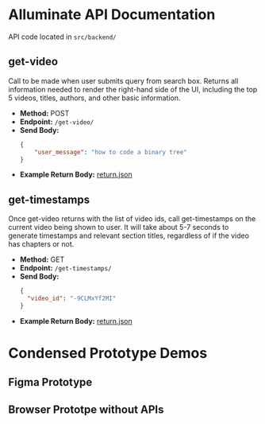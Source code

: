 # Alluminate API Documentation

API code located in `src/backend/`

## get-video

Call to be made when user submits query from search box. Returns all information needed to render the right-hand side of the UI, including the top 5 videos, titles, authors, and other basic information.

- **Method:** POST
- **Endpoint:** `/get-video/`
- **Send Body:**
    ```json
    {
        "user_message": "how to code a binary tree"
    }
    ```
- **Example Return Body:** [return.json](https://github.com/ayoung5555/alluminate-ai/blob/main/src/backend/get-video/return.json)


## get-timestamps

Once get-video returns with the list of video ids, call get-timestamps on the current video being shown to user. It will take about 5-7 seconds to generate timestamps and relevant section titles, regardless of if the video has chapters or not.

- **Method:** GET
- **Endpoint:** `/get-timestamps/`
- **Send Body:**
    ```json
    {
      "video_id": "-9CLMxYf2MI"
    }
    ```
- **Example Return Body:** [return.json](https://github.com/ayoung5555/alluminate-ai/blob/main/src/backend/get-timestamps/return.json)


# Condensed Prototype Demos


## Figma Prototype



## Browser Prototpe without APIs



